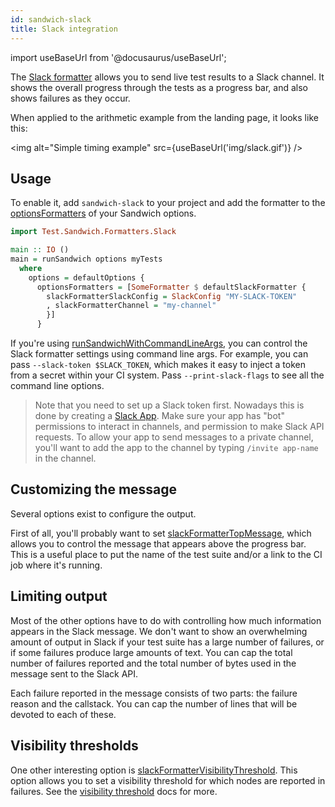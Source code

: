 ```yaml
---
id: sandwich-slack
title: Slack integration
---
```


import useBaseUrl from '@docusaurus/useBaseUrl';

The [Slack formatter](http://hackage.haskell.org/package/sandwich-slack) allows you to send live test results to a Slack channel. It shows the overall progress through the tests as a progress bar, and also shows failures as they occur.

When applied to the arithmetic example from the landing page, it looks like this:

<img alt="Simple timing example" src={useBaseUrl('img/slack.gif')} />


## Usage

To enable it, add `sandwich-slack` to your project and add the formatter to the [optionsFormatters](http://hackage.haskell.org/package/sandwich/docs/Test-Sandwich-Options.html#v:optionsFormatters) of your Sandwich options.

```haskell
import Test.Sandwich.Formatters.Slack

main :: IO ()
main = runSandwich options myTests
  where
    options = defaultOptions {
      optionsFormatters = [SomeFormatter $ defaultSlackFormatter {
        slackFormatterSlackConfig = SlackConfig "MY-SLACK-TOKEN"
        , slackFormatterChannel = "my-channel"
        }]
      }
```

If you're using [runSandwichWithCommandLineArgs](http://hackage.haskell.org/package/sandwich/docs/Test-Sandwich.html#v:runSandwichWithCommandLineArgs), you can control the Slack formatter settings using command line args. For example, you can pass `--slack-token $SLACK_TOKEN`, which makes it easy to inject a token from a secret within your CI system. Pass `--print-slack-flags` to see all the command line options.

> Note that you need to set up a Slack token first. Nowadays this is done by creating a [Slack App](https://api.slack.com/apps). Make sure your app has "bot" permissions to interact in channels, and permission to make Slack API requests. To allow your app to send messages to a private channel, you'll want to add the app to the channel by typing `/invite app-name` in the channel.

## Customizing the message

Several options exist to configure the output.

First of all, you'll probably want to set  [slackFormatterTopMessage](http://hackage.haskell.org/package/sandwich-slack/docs/Test-Sandwich-Formatters-Slack.html#v:slackFormatterTopMessage), which allows you to control the message that appears above the progress bar. This is a useful place to put the name of the test suite and/or a link to the CI job where it's running.

## Limiting output

Most of the other options have to do with controlling how much information appears in the Slack message. We don't want to show an overwhelming amount of output in Slack if your test suite has a large number of failures, or if some failures produce large amounts of text. You can cap the total number of failures reported and the total number of bytes used in the message sent to the Slack API.

Each failure reported in the message consists of two parts: the failure reason and the callstack. You can cap the number of lines that will be devoted to each of these.

## Visibility thresholds

One other interesting option is  [slackFormatterVisibilityThreshold](http://hackage.haskell.org/package/sandwich-slack/docs/Test-Sandwich-Formatters-Slack.html#v:slackFormatterVisibilityThreshold). This option allows you to set a visibility threshold for which nodes are reported in failures. See the [visibility threshold](../node_options#visibility-thresholds) docs for more.
